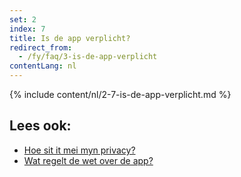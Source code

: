 ```yaml
---
set: 2
index: 7
title: Is de app verplicht?
redirect_from: 
  - /fy/faq/3-is-de-app-verplicht
contentLang: nl
---
```

{% include content/nl/2-7-is-de-app-verplicht.md %}

## Lees ook:

- [Hoe sit it mei myn privacy?](/{{page.lang}}/faq/2-8-hoe-zit-het-met-mijn-privacy)
- [Wat regelt de wet over de app?](/{{page.lang}}/faq/2-9-wat-regelt-de-wet-over-de-app)
